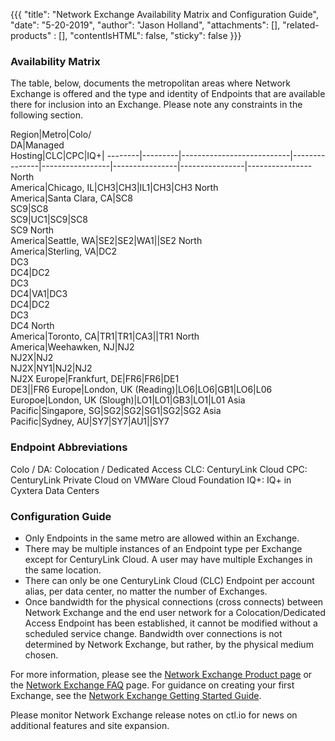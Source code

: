 {{{
  "title": "Network Exchange Availability Matrix and Configuration Guide",
  "date": "5-20-2019",
  "author": "Jason Holland",
  "attachments": [],
  "related-products" : [],
  "contentIsHTML": false,
  "sticky": false
}}}

### Availability Matrix

The table, below, documents the metropolitan areas where Network Exchange is offered and the type and identity of Endpoints that are available there for inclusion into an Exchange. Please note any constraints in the following section.

Region|Metro|Colo/<br>DA|Managed<br>Hosting|CLC|CPC|IQ+|
--------|---------|---------------------------|---------------|-----------------|----------------|----------------|----------------
North<br>America|Chicago, IL|CH3|CH3|IL1|CH3|CH3
North<br>America|Santa Clara, CA|SC8<br>SC9|SC8<br>SC9|UC1|SC9|SC8<br>SC9
North<br>America|Seattle, WA|SE2|SE2|WA1||SE2
North<br>America|Sterling, VA|DC2<br>DC3<br>DC4|DC2<br>DC3<br>DC4|VA1|DC3<br>DC4|DC2<br>DC3<br>DC4
North<br>America|Toronto, CA|TR1|TR1|CA3||TR1
North<br>America|Weehawken, NJ|NJ2<br>NJ2X|NJ2<br>NJ2X|NY1|NJ2|NJ2<br>NJ2X
Europe|Frankfurt, DE|FR6|FR6|DE1<br>DE3||FR6
Europe|London, UK (Reading)|LO6|LO6|GB1|LO6|L06
Europoe|London, UK (Slough)|LO1|LO1|GB3|LO1|L01
Asia<br>Pacific|Singapore, SG|SG2|SG2|SG1|SG2|SG2
Asia<br>Pacific|Sydney, AU|SY7|SY7|AU1||SY7

### Endpoint Abbreviations
Colo / DA: Colocation / Dedicated Access
CLC: CenturyLink Cloud
CPC: CenturyLink Private Cloud on VMWare Cloud Foundation
IQ+: IQ+ in Cyxtera Data Centers

### Configuration Guide

* Only Endpoints in the same metro are allowed within an Exchange.
* There may be multiple instances of an Endpoint type per Exchange except for CenturyLink Cloud. A user may have multiple Exchanges in the same location.
* There can only be one CenturyLink Cloud (CLC) Endpoint per account alias, per data center, no matter the number of Exchanges.
* Once bandwidth for the physical connections (cross connects) between Network Exchange and the end user network for a Colocation/Dedicated Access Endpoint has been established, it cannot be modified without a scheduled service change. Bandwidth over connections is not determined by Network Exchange, but rather, by the physical medium chosen.

For more information, please see the [Network Exchange Product page](https://www.ctl.io/network-exchange/) or the [Network Exchange FAQ](../Network/network-exchange-faqs.md) page. For guidance on creating your first Exchange, see the [Network Exchange Getting Started Guide](../Network/network-exchange-getting-started-guide.md).

Please monitor Network Exchange release notes on ctl.io for news on additional features and site expansion. 